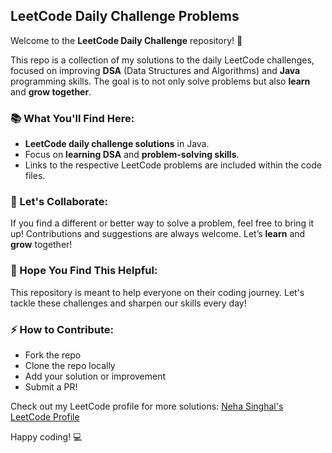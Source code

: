 ## LeetCode Daily Challenge Problems

Welcome to the **LeetCode Daily Challenge** repository! 🚀

This repo is a collection of my solutions to the daily LeetCode challenges, focused on improving **DSA** (Data Structures and Algorithms) and **Java** programming skills. The goal is to not only solve problems but also **learn** and **grow together**.

### 📚 What You'll Find Here:
- **LeetCode daily challenge solutions** in Java.
- Focus on **learning DSA** and **problem-solving skills**.
- Links to the respective LeetCode problems are included within the code files.
  
### 🤝 Let's Collaborate:
If you find a different or better way to solve a problem, feel free to bring it up! Contributions and suggestions are always welcome. Let’s **learn** and **grow** together!

### 🙏 Hope You Find This Helpful:
This repository is meant to help everyone on their coding journey. Let's tackle these challenges and sharpen our skills every day!

### ⚡️ How to Contribute:
- Fork the repo
- Clone the repo locally
- Add your solution or improvement
- Submit a PR!

Check out my LeetCode profile for more solutions: [Neha Singhal's LeetCode Profile](https://leetcode.com/u/NehaSinghal032415/)

Happy coding! 💻
